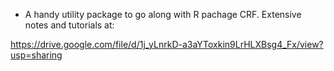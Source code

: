 * A handy utility package to go along with R pachage CRF. Extensive notes and tutorials at:

https://drive.google.com/file/d/1j_yLnrkD-a3aYToxkin9LrHLXBsg4_Fx/view?usp=sharing
